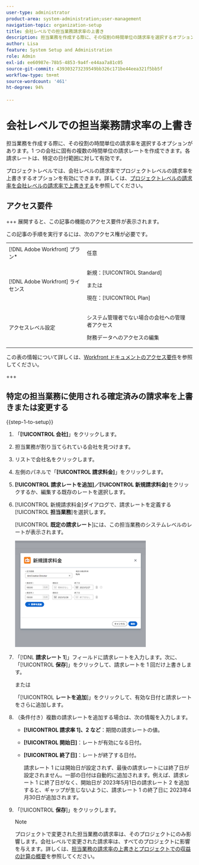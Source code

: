 ```yaml
---
user-type: administrator
product-area: system-administration;user-management
navigation-topic: organization-setup
title: 会社レベルでの担当業務請求率の上書き
description: 担当業務を作成する際に、その役割の時間単位の請求率を選択するオプションがあります。会社に固有の時間単位の請求率を作成できます。
author: Lisa
feature: System Setup and Administration
role: Admin
exl-id: ee60987e-78b5-4853-9a4f-e44aa7a81c05
source-git-commit: 439303273239549bb326c171be44eea321f5bb5f
workflow-type: tm+mt
source-wordcount: '461'
ht-degree: 94%

---
```


# 会社レベルでの担当業務請求率の上書き

担当業務を作成する際に、その役割の時間単位の請求率を選択するオプションがあります。1 つの会社に固有の複数の時間単位の請求レートを作成できます。各請求レートは、特定の日付範囲に対して有効です。

プロジェクトレベルでは、会社レベルの請求率でプロジェクトレベルの請求率を上書きするオプションを有効にできます。詳しくは、[プロジェクトレベルの請求率を会社レベルの請求率で上書きする](../../../manage-work/projects/project-finances/override-project-level-with-company-level-billing-rates.md)を参照してください。

## アクセス要件

+++ 展開すると、この記事の機能のアクセス要件が表示されます。

この記事の手順を実行するには、次のアクセス権が必要です。

<table style="table-layout:auto"> 
 <col> 
 <col> 
 <tbody> 
  <tr> 
   <td role="rowheader">[!DNL Adobe Workfront] プラン*</td> 
   <td> <p>任意 </p> </td> 
  </tr> 
  <tr> 
   <td role="rowheader">[!DNL Adobe Workfront] ライセンス</td> 
   <td>
   <p>新規：[!UICONTROL Standard]</p>
   <p>または</p>
   <p>現在：[!UICONTROL Plan]</p></td> 
  </tr> 
  <tr> 
   <td role="rowheader">アクセスレベル設定</td> 
   <td> <p>システム管理者でない場合の会社への管理者アクセス</p>
   <p>財務データへのアクセスの編集</p> </td> 
  </tr> 
 </tbody> 
</table>

この表の情報について詳しくは、[Workfront ドキュメントのアクセス要件](/help/quicksilver/administration-and-setup/add-users/access-levels-and-object-permissions/access-level-requirements-in-documentation.md)を参照してください。

+++

## 特定の担当業務に使用される確定済みの請求率を上書きまたは変更する

{{step-1-to-setup}}

1. 「**[!UICONTROL 会社]**」をクリックします。
1. 担当業務が割り当てられている会社を見つけます。
1. リストで会社名をクリックします。
1. 左側のパネルで「**[!UICONTROL 請求料金]**」をクリックします。
1. **[!UICONTROL 請求レートを追加]／[!UICONTROL 新規請求料金]**&#x200B;をクリックするか、編集する既存のレートを選択します。
1. [!UICONTROL 新規請求料金]ダイアログで、請求レートを定義する&#x200B;[!UICONTROL **担当業務**]&#x200B;を選択します。

   [!UICONTROL **既定の請求レート**]&#x200B;には、この担当業務のシステムレベルのレートが表示されます。

   ![新しい請求レートダイアログ](assets/date-effective-billing-rates-for-company.png)

1. 「[!DNL **請求レート 1**]」フィールドに請求レートを入力します。次に、「[!UICONTROL **保存**]」をクリックして、請求レートを 1 回だけ上書きします。

   または

   「[!UICONTROL **レートを追加**]」をクリックして、有効な日付と請求レートをさらに追加します。

1. （条件付き）複数の請求レートを追加する場合は、次の情報を入力します。

   * **[!UICONTROL 請求率 1]、2 など**：期間の請求レートの値。
   * **[!UICONTROL 開始日]**：レートが有効になる日付。
   * **[!UICONTROL 終了日]**：レートが終了する日付。

     請求レート 1 には開始日が設定されず、最後の請求レートには終了日が設定されません。一部の日付は自動的に追加されます。例えば、請求レート 1 に終了日がなく、開始日が 2023年5月1日の請求レート 2 を追加すると、ギャップが生じないように、請求レート 1 の終了日に 2023年4月30日が追加されます。

1. 「[!UICONTROL **保存**]」をクリックします。

   >[!NOTE]
   >
   >プロジェクトで変更された担当業務の請求率は、そのプロジェクトにのみ影響します。会社レベルで変更された請求率は、すべてのプロジェクトに影響を与えます。詳しくは、[担当業務の請求率の上書きとプロジェクトでの収益の計算の概要](../../../manage-work/projects/project-finances/override-role-billing-rates-and-calculate-project-revenue.md)を参照してください。
